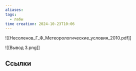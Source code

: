 ```yaml
---
aliases: 
tags:
  - лабы
time creation: 2024-10-23T10:06
---
```


![[Несоленов_Г_Ф_Метеорологические_условия_2010.pdf]]

![[Вывод 3.png]]
## Ссылки
